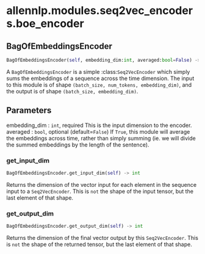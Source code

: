 # allennlp.modules.seq2vec_encoders.boe_encoder

## BagOfEmbeddingsEncoder
```python
BagOfEmbeddingsEncoder(self, embedding_dim:int, averaged:bool=False) -> None
```

A ``BagOfEmbeddingsEncoder`` is a simple :class:`Seq2VecEncoder` which simply sums the embeddings
of a sequence across the time dimension. The input to this module is of shape ``(batch_size, num_tokens,
embedding_dim)``, and the output is of shape ``(batch_size, embedding_dim)``.

Parameters
----------
embedding_dim : ``int``, required
    This is the input dimension to the encoder.
averaged : ``bool``, optional (default=``False``)
    If ``True``, this module will average the embeddings across time, rather than simply summing
    (ie. we will divide the summed embeddings by the length of the sentence).

### get_input_dim
```python
BagOfEmbeddingsEncoder.get_input_dim(self) -> int
```

Returns the dimension of the vector input for each element in the sequence input
to a ``Seq2VecEncoder``. This is `not` the shape of the input tensor, but the
last element of that shape.

### get_output_dim
```python
BagOfEmbeddingsEncoder.get_output_dim(self) -> int
```

Returns the dimension of the final vector output by this ``Seq2VecEncoder``.  This is `not`
the shape of the returned tensor, but the last element of that shape.

